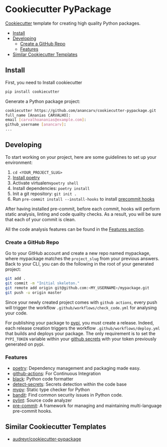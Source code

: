 # Cookiecutter PyPackage

[Cookiecutter](https://github.com/cookiecutter/cookiecutter) template for creating high quality Python packages.

<!-- toc -->

- [Install](#install)
- [Developing](#developing)
  * [Create a GitHub Repo](#create-a-github-repo)
  * [Features](#features)
- [Similar Cookiecutter Templates](#similar-cookiecutter-templates)

<!-- tocstop -->

## Install
First, you need to Install cookiecutter
```bash
pip install cookiecutter
```

Generate a Python package project:
```bash
cookiecutter https://github.com/anancarv/cookiecutter-pypackage.git
full_name [Ananias CARVALHO]:
email [carvalhoananias@example.com]:
github_username [anancarv]:
...
```

## Developing

To start working on your project, here are some guidelines to set up your environment:
  1. `cd <YOUR_PROJECT_SLUG>`
  2. [Install poetry](https://python-poetry.org/docs/#installation)
  3. Activate virtualenv`poetry shell`
  4. Install dependencies: `poetry install`
  5. Init a git repository: `git init .`
  5. Run `pre-commit install --install-hooks` to install [precommit hooks](https://github.com/pre-commit/pre-commit)

After having installed pre-commit, before each commit, hooks will perform static analysis, linting and code quality checks.
As a result, you will be sure that each of your commit is clean.

All the code analysis features can be found in the [Features section](#features).

### Create a GitHub Repo
Go to your GitHub account and create a new repo named mypackage, where mypackage matches the `project_slug` from your previous answers.
Back to your CLI, you can do the following in the root of your generated project:
```bash
git add .
git commit -m "Initial skeleton."
git remote add origin git@github.com:<MY_USERNAME>/mypackage.git
git push -u origin master
```

Since your newly created project comes with `github actions`, every push will trigger the workflow `.github/workflows/check_code.yml` for analysing your code.

For publishing your package to [pypi](https://pypi.org/), you must create a release. 
Indeed, each release creation triggers the workflow `.github/workflows/deploy.yml` that builds and deploys your package.
The only requirement is to set the `PYPI_TOKEN` variable within your [github secrets](https://help.github.com/en/actions/configuring-and-managing-workflows/creating-and-storing-encrypted-secrets) with your token previously generated on pypi.

### Features
* [poetry](https://python-poetry.org/): Dependency management and packaging made easy.
* [github-actions](https://github.com/features/actions): For Continuous Integration
* [black](https://github.com/psf/black): Python code formatter
* [detect-secrets](https://github.com/Yelp/detect-secrets): Secrets detection within the code base 
* [mypy](https://github.com/python/mypy): Static type checker for Python
* [bandit](https://github.com/PyCQA/bandit): Find common security issues in Python code.
* [pylint](https://www.pylint.org/): Source code analyzer
* [pre-commit](https://github.com/pre-commit/pre-commit): A framework for managing and maintaining multi-language pre-commit hooks.

## Similar Cookiecutter Templates
* [audreyr/cookiecutter-pypackage](https://github.com/audreyr/cookiecutter-pypackage)
